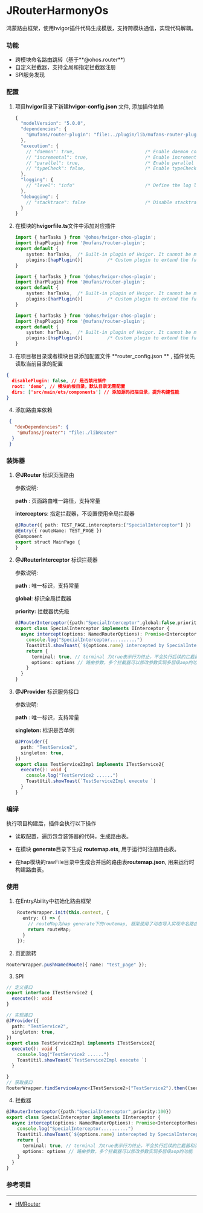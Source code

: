 # JRouterHarmonyOs

鸿蒙路由框架，使用hvigor插件代码生成模版，支持跨模块通信，实现代码解耦。

### 功能

- 跨模块命名路由跳转（基于**@ohos.router**)
- 自定义拦截器，支持全局和指定拦截器注册
- SPI服务发现



### 配置

1. 项目**hvigor**目录下新建**hvigor-config.json** 文件, 添加插件依赖

   ```ts
   {
     "modelVersion": "5.0.0",
     "dependencies": {
       "@mufans/router-plugin": "file:../plugin/lib/mufans-router-plugin-1.0.0.tgz" // 插件包
     },
     "execution": {
       // "daemon": true,                          /* Enable daemon compilation. Default: true */
       // "incremental": true,                     /* Enable incremental compilation. Default: true */
       // "parallel": true,                        /* Enable parallel compilation. Default: true */
       // "typeCheck": false,                      /* Enable typeCheck. Default: false */
     },
     "logging": {
       // "level": "info"                          /* Define the log level. Value: [ "debug" | "info" | "warn" | "error" ]. Default: "info" */
     },
     "debugging": {
       // "stacktrace": false                      /* Disable stacktrace compilation. Default: false */
     }
   }
   ```

   

2. 在模块的**hvigorfile.ts**文件中添加对应插件

   ```ts
   import { harTasks } from '@ohos/hvigor-ohos-plugin';
   import {hapPlugin} from '@mufans/router-plugin';
   export default {
       system: harTasks,  /* Built-in plugin of Hvigor. It cannot be modified. */
       plugins:[hapPlugin()]         /* Custom plugin to extend the functionality of Hvigor. */
   }
   
   import { harTasks } from '@ohos/hvigor-ohos-plugin';
   import {harPlugin} from '@mufans/router-plugin';
   export default {
       system: harTasks,  /* Built-in plugin of Hvigor. It cannot be modified. */
       plugins:[harPlugin()]         /* Custom plugin to extend the functionality of Hvigor. */
   }
   
   import { harTasks } from '@ohos/hvigor-ohos-plugin';
   import {hspPlugin} from '@mufans/router-plugin';
   export default {
       system: harTasks,  /* Built-in plugin of Hvigor. It cannot be modified. */
       plugins:[hspPlugin()]         /* Custom plugin to extend the functionality of Hvigor. */
   }
   ```

   

3. 在项目根目录或者模块目录添加配置文件 **router_config.json ** , 插件优先读取当前目录的配置

```json
{
  disablePlugin: false, // 是否禁用插件
  root: 'demo', // 模块的根目录，默认目录无需配置
  dirs: ['src/main/ets/components'] // 添加源码扫描目录，提升构建性能
}
```



4. 添加路由库依赖

```json
 { 
   "devDependencies": {
    "@mufans/jrouter": "file:./libRouter"
  }
 }
```



### 装饰器

1. **@JRouter** 标识页面路由

   参数说明:

   **path** : 页面路由唯一路径，支持常量

   **interceptors**: 指定拦截器，不设置使用全局拦截器

   ```ts
   @JRouter({ path: TEST_PAGE,interceptors:["SpecialInterceptor"] })
   @Entry({ routeName: TEST_PAGE })
   @Component
   export struct MainPage {
   }
   ```

   

2. **@JRouterInterceptor** 标识拦截器

   参数说明:

   **path** : 唯一标识，支持常量

   **global**: 标识全局拦截器

   **priority:** 拦截器优先级

   ```ts
   @JRouterInterceptor({path:"SpecialInterceptor",global:false,priority:100})
   export class SpecialInterceptor implements IInterceptor {
     async intercept(options: NamedRouterOptions): Promise<InterceptorResult> {
       console.log("SpecialInterceptor..........")
       ToastUtil.showToast(`${options.name} intercepted by SpecialInterceptor `)
       return {
         terminal: true, // terminal 为true表示行为终止，不会执行后续的拦截器和页面跳转
         options: options // 路由参数，多个拦截器可以修改参数实现多层级aop的功能
       }
     }
   }
   ```

   

3. **@JProvider** 标识服务接口

   参数说明:

   **path** : 唯一标识，支持常量

   **singleton:** 标识是否单例

   ```ts
   @JProvider({
     path: "TestService2",
     singleton: true,
   })
   export class TestService2Impl implements ITestService2{
     execute(): void {
       console.log("TestService2 ......")
       ToastUtil.showToast(`TestService2Impl execute `)
     }
   }
   ```



### 编译

执行项目构建后，插件会执行以下操作

- 读取配置，遍历包含装饰器的代码，生成路由表。

- 在模块 **generate**目录下生成 **routemap.ets**,  用于运行时注册路由表。 
- 在hap模块的rawFile目录中生成合并后的路由表**routemap.json**, 用来运行时构建路由表。



### 使用

1. 在EntryAbility中初始化路由框架	

```ts
    RouterWrapper.init(this.context, {
      entry: () => {
        // routeMap为hap generate下的routemap, 框架使用了动态导入实现命名路由，由于hap无法被其他模块引用，所以这里手动添加
        return routeMap; 
      }
    });
```

2. 页面跳转

```ts
RouterWrapper.pushNamedRoute({ name: "test_page" });
```

3. SPI

```ts
// 定义接口
export interface ITestService2 {
  execute(): void
}

// 实现接口
@JProvider({
  path: "TestService2",
  singleton: true,
})
export class TestService2Impl implements ITestService2{
  execute(): void {
    console.log("TestService2 ......")
    ToastUtil.showToast(`TestService2Impl execute `)
  }

}
// 获取接口
RouterWrapper.findServiceAsync<ITestService2>("TestService2").then((service) => {service?.execute();});
```

4. 拦截器

```ts
@JRouterInterceptor({path:"SpecialInterceptor",priority:100})
export class SpecialInterceptor implements IInterceptor {
  async intercept(options: NamedRouterOptions): Promise<InterceptorResult> {
    console.log("SpecialInterceptor..........")
    ToastUtil.showToast(`${options.name} intercepted by SpecialInterceptor `)
    return {
      terminal: true, // terminal 为true表示行为终止，不会执行后续的拦截器和页面跳转
      options: options // 路由参数，多个拦截器可以修改参数实现多层级aop的功能
    }
  }
}
```



### 参考项目

-------------

- [HMRouter](https://gitee.com/hadss/hmrouter)